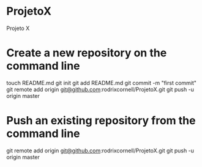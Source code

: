 ProjetoX
========

Projeto X

Create a new repository on the command line
===========================================

touch README.md
git init
git add README.md
git commit -m "first commit"
git remote add origin git@github.com:rodrixcornell/ProjetoX.git
git push -u origin master

Push an existing repository from the command line
=================================================

git remote add origin git@github.com:rodrixcornell/ProjetoX.git
git push -u origin master